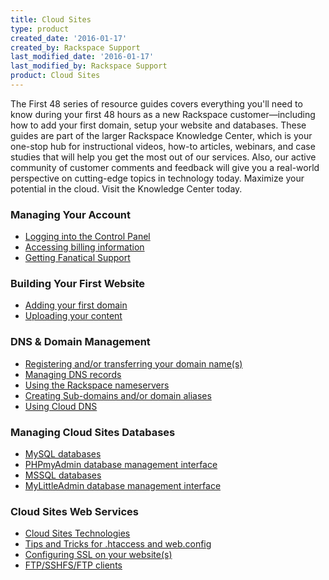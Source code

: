 ```yaml
---
title: Cloud Sites
type: product
created_date: '2016-01-17'
created_by: Rackspace Support
last_modified_date: '2016-01-17'
last_modified_by: Rackspace Support
product: Cloud Sites
---
```


The First 48 series of resource guides covers everything you'll need to
know during your first 48 hours as a new Rackspace customer&mdash;including
how to add your first domain, setup your website and databases. These
guides are part of the larger Rackspace Knowledge Center, which is your
one-stop hub for instructional videos, how-to articles, webinars, and
case studies that will help you get the most out of our services. Also,
our active community of customer comments and feedback will give you a
real-world perspective on cutting-edge topics in technology today.
Maximize your potential in the cloud. Visit the Knowledge Center today.

###  Managing Your Account

-   [Logging into the Control
    Panel](http://www.rackspace.com/knowledge_center/logging_into_the_Control_Panel)
-   [Accessing billing
    information](http://www.rackspace.com/knowledge_center/Accessing_billing_information)
-   [Getting Fanatical
    Support](http://www.rackspace.com/knowledge_center/Fanatical_Support)

###  Building Your First Website

-   [Adding your first
    domain](http://www.rackspace.com/knowledge_center/index.php/How_do_I_add_a_website)
-   [Uploading your
    content](http://www.rackspace.com/knowledge_center/index.php/Uploading_your_content)

###  DNS & Domain Management

-   [Registering and/or transferring your
    domain name(s)](http://www.rackspace.com/knowledge_center/registering_and_or_transferring_your_domain)
-   [Managing DNS
    records](http://www.rackspace.com/knowledge_center/managing_your_dns_records)
-   [Using the Rackspace
    nameservers](http://www.rackspace.com/knowledge_center/rackspace_and_custom_nameservers)
-   [Creating Sub-domains and/or domain
    aliases](http://www.rackspace.com/knowledge_center/creating_subdomains_and_aliases)
-   [Using Cloud
    DNS](http://www.rackspace.com/knowledge_center/cloud_dns)

###  Managing Cloud Sites Databases

-   [MySQL
    databases](http://www.rackspace.com/knowledge_center/create_a_mysql_database)
-   [PHPmyAdmin database management
    interface](/how-to/rackspace-cloud-sites-essentials-phpmyadmin-database-management-interface)
-   [MSSQL
    databases](http://www.rackspace.com/knowledge_center/adding_a_mssql_database)
-   [MyLittleAdmin database management
    interface](http://www.rackspace.com/knowledge_center/mssql_database_admin_interface_mylittleadmin)

###  Cloud Sites Web Services

-   [Cloud Sites
    Technologies](http://www.rackspace.com/knowledge_center/cloud_sites_technologies)
-   [Tips and Tricks for .htaccess and
    web.config](http://www.rackspace.com/knowledge_center/htaccess_and_web_config)
-   [Configuring SSL on
    your website(s)](/how-to/getting-started-with-cloud-sites-configuring-ssl-on-your-websites)
-   [FTP/SSHFS/FTP
    clients](http://www.rackspace.com/knowledge_center/ftp_sshfs_ftpclients)

